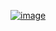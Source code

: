 [![image](https://github.com/user-attachments/assets/1548dc54-f7b2-49cb-ac66-8fe41b76800c)](https://qr.xnu.kr)
